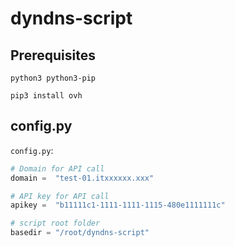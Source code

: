 # dyndns-script
## Prerequisites
```
python3 python3-pip

pip3 install ovh
```


## config.py
`config.py`:


```python
# Domain for API call
domain =  "test-01.itxxxxxx.xxx"

# API key for API call
apikey =  "b11111c1-1111-1111-1115-480e1111111c"

# script root folder
basedir = "/root/dyndns-script"
```
